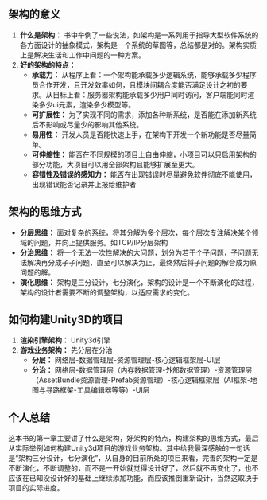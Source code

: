 ## 架构的意义
1. **什么是架构：** 书中举例了一些说法，如架构是一系列用于指导大型软件系统的各方面设计的抽象模式，架构是一个系统的草图等，总结都是对的。架构实质上是解决生活和工作中问题的一种方案。
2. **好的架构的特点：**
   - **承载力：** 从程序上看：一个架构能承载多少逻辑系统，能够承载多少程序员合作开发，且开发效率如何，且模块间耦合度能否满足设计之初的要求。从目标上看：服务器架构能承载多少用户同时访问，客户端能同时渲染多少ui元素，渲染多少模型等。
   - **可扩展性：** 为了实现不同的需求，添加各种新系统，是否能在添加新系统后不影响或尽量少的影响其他系统。
   - **易用性：** 开发人员是否能快速上手，在架构下开发一个新功能是否尽量简单。
   - **可伸缩性：** 能否在不同规模的项目上自由伸缩，小项目可以只启用架构的部分功能，大项目可以用全部架构且能够扩展至更大。
   - **容错性及错误的感知力：** 能否在出现错误时尽量避免软件彻底不能使用，出现错误能否记录并上报给维护者
## 架构的思维方式
 - **分层思维：** 面对复杂的系统，将其分解为多个层次，每个层次专注解决某个领域的问题，并向上提供服务。如TCP/IP分层架构
 - **分治思维：** 将一个无法一次性解决的大问题，划分为若干个子问题，子问题无法解决再分成子子问题，直至可以解决为止，最终然后将子问题的解合成为原问题的解。
 - **演化思维：** 架构是三分设计，七分演化，架构的设计是一个不断演化的过程，架构的设计者需要不断的调整架构，以适应需求的变化。

## 如何构建Unity3D的项目
1. **渲染引擎架构：** Unity3d引擎
2. **游戏业务架构：** 先分层在分治
   - **分层：** 网络层-数据管理层-资源管理层-核心逻辑框架层-UI层
   - **分治：** 网络层-数据管理层（内存数据管理-外部数据管理）-资源管理层（AssetBundle资源管理-Prefab资源管理）-核心逻辑框架层（AI框架-地图与寻路框架-工具编辑器等等）-UI层
  
## 个人总结
这本书的第一章主要讲了什么是架构，好架构的特点，构建架构的思维方式，最后从实际举例如何构建Unity3d项目的游戏业务架构。其中给我最深感触的一句话是“架构三分设计，七分演化”，从自身的目前所处的项目来看，完善的架构一定是不断演化，不断调整的，而不是一开始就觉得设计好了，然后就不再变化了，也不应该在已知没设计好的基础上继续添加功能，而应该推倒重新设计，当然这取决于项目的实际进度。